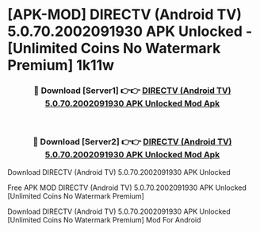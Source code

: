 # [APK-MOD] DIRECTV (Android TV) 5.0.70.2002091930 APK Unlocked - [Unlimited Coins No Watermark Premium] 1k11w



<div align="center">
<h3>🔴 Download [Server1] 👉👉 <a href="https://momento.my/?title=DIRECTV_(Android_TV)_5.0.70.2002091930_APK_Unlocked">DIRECTV (Android TV) 5.0.70.2002091930 APK Unlocked Mod Apk</a></h3><br>

<h3>🔴 Download [Server2] 👉👉 <a href="https://momento.my/?title=DIRECTV_(Android_TV)_5.0.70.2002091930_APK_Unlocked">DIRECTV (Android TV) 5.0.70.2002091930 APK Unlocked Mod Apk</a></h3>
</div>



Download DIRECTV (Android TV) 5.0.70.2002091930 APK Unlocked 

Free APK MOD DIRECTV (Android TV) 5.0.70.2002091930 APK Unlocked [Unlimited Coins No Watermark Premium]

Download DIRECTV (Android TV) 5.0.70.2002091930 APK Unlocked [Unlimited Coins No Watermark Premium] Mod For Android
